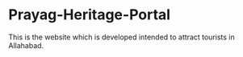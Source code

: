 # Prayag-Heritage-Portal
This is the website which is developed intended to attract tourists in Allahabad.
